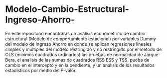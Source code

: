 # Modelo-Cambio-Estructural-Ingreso-Ahorro-

En este repositorio encontraras un análisis econométrico de cambio estructural (Modelo de comportamiento estacional) por variables Dummy del modelo de Ingreso Ahorro en donde se aplican regresiones lineales simples y multiples del modelo restringido y no restringido por el metodo de OLS (minimos cuadrados ordinarios) las pruebas de normalidad de Jarque-Bera, el analisis de las sumas de cuadrados RSS ESS y TSS,  pueba de cambio en el intercepto y en la pendiente, y un analisis de los resultados estadísticos por medio del P-valor.
